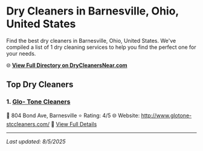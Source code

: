 # Dry Cleaners in Barnesville, Ohio, United States

Find the best dry cleaners in Barnesville, Ohio, United States. We've compiled a list of 1 dry cleaning services to help you find the perfect one for your needs.

🌐 **[View Full Directory on DryCleanersNear.com](https://drycleanersnear.com/city/US/Ohio/Barnesville)**

## Top Dry Cleaners

### 1. [Glo- Tone Cleaners](https://drycleanersnear.com/dryCleaner/68897cac69a0219c2bf77c1b/glo-tone-cleaners)
📍 804 Bond Ave, Barnesville
⭐ Rating: 4/5
🌐 Website: http://www.glotone-stccleaners.com/
🔗 [View Full Details](https://drycleanersnear.com/dryCleaner/68897cac69a0219c2bf77c1b/glo-tone-cleaners)


---

*Last updated: 8/5/2025*
